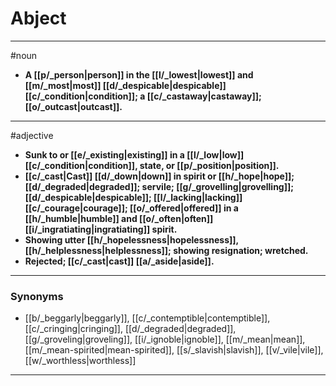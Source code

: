 # Abject
---
#noun
- **A [[p/_person|person]] in the [[l/_lowest|lowest]] and [[m/_most|most]] [[d/_despicable|despicable]] [[c/_condition|condition]]; a [[c/_castaway|castaway]]; [[o/_outcast|outcast]].**
---
#adjective
- **Sunk to or [[e/_existing|existing]] in a [[l/_low|low]] [[c/_condition|condition]], state, or [[p/_position|position]].**
- **[[c/_cast|Cast]] [[d/_down|down]] in spirit or [[h/_hope|hope]]; [[d/_degraded|degraded]]; servile; [[g/_grovelling|grovelling]]; [[d/_despicable|despicable]]; [[l/_lacking|lacking]] [[c/_courage|courage]]; [[o/_offered|offered]] in a [[h/_humble|humble]] and [[o/_often|often]] [[i/_ingratiating|ingratiating]] spirit.**
- **Showing utter [[h/_hopelessness|hopelessness]], [[h/_helplessness|helplessness]]; showing resignation; wretched.**
- **Rejected; [[c/_cast|cast]] [[a/_aside|aside]].**
---
### Synonyms
- [[b/_beggarly|beggarly]], [[c/_contemptible|contemptible]], [[c/_cringing|cringing]], [[d/_degraded|degraded]], [[g/_groveling|groveling]], [[i/_ignoble|ignoble]], [[m/_mean|mean]], [[m/_mean-spirited|mean-spirited]], [[s/_slavish|slavish]], [[v/_vile|vile]], [[w/_worthless|worthless]]
---

